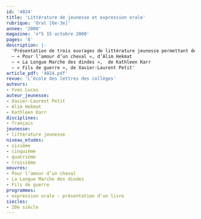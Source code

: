 ```yaml
---
id: '4024'
title: 'Littérature de jeunesse et expression orale'
rubrique: 'Oral [6e-3e]'
annee: '2000'
magazine: 'n°5 15 octobre 2000'
pages: '6'
description: |-
  'Présentation de trois ouvrages de littérature jeunesse permettant de travailler l’expression orale :
  – « Pour l’amour d’un cheval », d’Alim Hekmat
  – « La Longue Marche des dindes »,  de Kathleen Karr
  – « Fils de guerre », de Xavier-Laurent Petit'
article_pdf: '4024.pdf'
revue: 'L’école des lettres des collèges'
auteurs:
- Yves Lucas
auteur_jeunesse:
- Xavier-Laurent Petit
- Alim Hekmat
- Kathleen Karr
disciplines:
- français
jeunesse:
- littérature jeunesse
niveau_etudes:
- sixième
- cinquième
- quatrième
- troisième
oeuvres:
- Pour l’amour d’un cheval
- La Longue Marche des dindes
- Fils de guerre
programmes:
- expression orale - présentation d’un livre
siecles:
- 20e siècle
---
```

